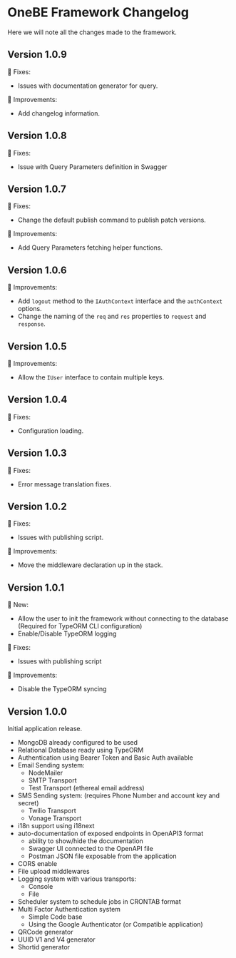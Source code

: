 # OneBE Framework Changelog

Here we will note all the changes made to the framework.

## Version 1.0.9

🔧 Fixes:
- Issues with documentation generator for query.

🌟 Improvements:
- Add changelog information.

## Version 1.0.8

🔧 Fixes:
- Issue with Query Parameters definition in Swagger

## Version 1.0.7

🔧 Fixes:
- Change the default publish command to publish patch versions.

🌟 Improvements:
- Add Query Parameters fetching helper functions.

## Version 1.0.6

🌟 Improvements:
- Add `logout` method to the `IAuthContext` interface and the `authContext` options.
- Change the naming of the `req` and `res` properties to `request` and `response`.

## Version 1.0.5

🌟 Improvements:
- Allow the `IUser` interface to contain multiple keys.

## Version 1.0.4

🔧 Fixes:
- Configuration loading.

## Version 1.0.3

🔧 Fixes:
- Error message translation fixes.

## Version 1.0.2

🔧 Fixes:
- Issues with publishing script.

🌟 Improvements: 
- Move the middleware declaration up in the stack.

## Version 1.0.1

🚀 New:
- Allow the user to init the framework without connecting to the database (Required for TypeORM CLI configuration)
- Enable/Disable TypeORM logging

🔧 Fixes:
- Issues with publishing script

🌟 Improvements: 
- Disable the TypeORM syncing

## Version 1.0.0

Initial application release.

- MongoDB already configured to be used
- Relational Database ready using TypeORM
- Authentication using Bearer Token and Basic Auth available
- Email Sending system:
  - NodeMailer
  - SMTP Transport
  - Test Transport (ethereal email address)
- SMS Sending system: (requires Phone Number and account key and secret)
  - Twilio Transport
  - Vonage Transport
- i18n support using i18next
- auto-documentation of exposed endpoints in OpenAPI3 format
  - ability to show/hide the documentation
  - Swagger UI connected to the OpenAPI file
  - Postman JSON file exposable from the application
- CORS enable
- File upload middlewares
- Logging system with various transports:
  - Console
  - File
- Scheduler system to schedule jobs in CRONTAB format
- Multi Factor Authentication system
  - Simple Code base
  - Using the Google Authenticator (or Compatible application)
- QRCode generator
- UUID V1 and V4 generator
- Shortid generator
